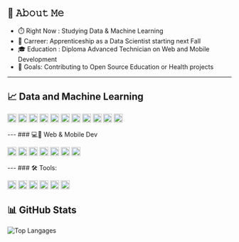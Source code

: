 ## :book: 𝙰𝚋𝚘𝚞𝚝 𝙼𝚎
- ⏱️ Right Now :  Studying Data & Machine Learning
- 💼 Carreer: Apprenticeship as a Data Scientist starting next Fall
- 🎓 Education : Diploma Advanced Technician on Web and Mobile Development
- 🎯 Goals: Contributing to Open Source Education or Health projects

---

## 📈 Data and Machine Learning
<p align="left">
<img src='https://img.shields.io/badge/Pandas-2C2D72?style=for-the-badge&logo=pandas&logoColor=white' height="20"/>
<img src='https://img.shields.io/badge/scikit_learn-F7931E?style=for-the-badge&logo=scikit-learn&logoColor=white' height="20"/>
<img src='https://img.shields.io/badge/Streamlit-FF4B4B?style=for-the-badge&logo=Streamlit&logoColor=white' height="20"/> 
<img src='https://img.shields.io/badge/SciPy-654FF0?style=for-the-badge&logo=SciPy&logoColor=white' height="20"/>
<img src="https://img.shields.io/badge/TensorFlow-FF6F00?style=for-the-badge&logo=TensorFlow&logoColor=white" height="20"/> 
<img src="https://img.shields.io/badge/Python-FFD43B?style=for-the-badge&logo=python&logoColor=blue"  height="20"/>
<img src="https://img.shields.io/badge/Numpy-777BB4?style=for-the-badge&logo=numpy&logoColor=white" height="20"/> 
<img src="https://img.shields.io/badge/Jupyter-F37626.svg?&style=for-the-badge&logo=Jupyter&logoColor=white" height="20"/>
<img src="https://img.shields.io/badge/dash-008DE4?style=for-the-badge&logo=dash&logoColor=white" height="20"/>
<img src="https://img.shields.io/badge/MySQL-005C84?style=for-the-badge&logo=mysql&logoColor=white" height="20"/>
<img src="https://img.shields.io/badge/microsoft%20azure-0089D6?style=for-the-badge&logo=microsoft-azure&logoColor=white" height="20"/></p>
---
### 💻📱 Web & Mobile Dev
<p align="left">
<img src="https://img.shields.io/badge/HTML5-E34F26?style=for-the-badge&logo=html5&logoColor=white" height="20"/>
<img src="https://img.shields.io/badge/CSS3-1572B6?style=for-the-badge&logo=css3&logoColor=white" height="20"/>
<img src="https://img.shields.io/badge/JavaScript-323330?style=for-the-badge&logo=javascript&logoColor=F7DF1E" height="20"/>
<img src="https://img.shields.io/badge/Bootstrap-563D7C?style=for-the-badge&logo=bootstrap&logoColor=white" height="20"/>
<img src="https://img.shields.io/badge/firebase-ffca28?style=for-the-badge&logo=firebase&logoColor=black" height="20"/>
<img src="https://img.shields.io/badge/Flutter-02569B?style=for-the-badge&logo=flutter&logoColor=white" height="20"/>
<img src="https://img.shields.io/badge/Android_Studio-3DDC84?style=for-the-badge&logo=android-studio&logoColor=white" height="20"/></p>
---
### 🛠️ Tools:
<p align="left">
<img src="https://img.shields.io/badge/Visual_Studio_Code-0078D4?style=for-the-badge&logo=visual%20studio%20code&logoColor=white" height="20"/>
<img src="https://img.shields.io/badge/Linux-FCC624?style=for-the-badge&logo=linux&logoColor=black" height="20"/>
<img src="https://img.shields.io/badge/Ubuntu-E95420?style=for-the-badge&logo=ubuntu&logoColor=white" height="20"/>
<img src="https://img.shields.io/badge/GitHub-100000?style=for-the-badge&logo=github&logoColor=white" height="20"/>
<img src="https://img.shields.io/badge/GIT-E44C30?style=for-the-badge&logo=git&logoColor=white" height="20"/>
<img src="https://img.shields.io/badge/windows%20terminal-4D4D4D?style=for-the-badge&logo=windows%20terminal&logoColor=white" height="20"/></p>


## 📊 GitHub Stats

![Top Langages](https://readme-stats-chi-pink.vercel.app/api/top-langs/?username=mbenalia&show_icons=true&theme=cobalt&include_all_commits&layout=donut&bg_color=00000000)
